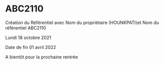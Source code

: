# ABC2110
 Création du Référentiel avec Nom du propriétaire (HOUNKPATI)et Nom du référentiel ABC2110

 Lundi 18 octobre 2021

Date de fin 01 avril 2022

A bientôt pour la prochaine rentrée